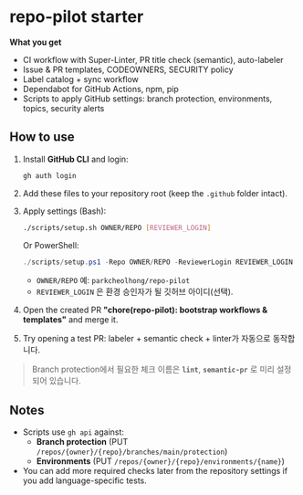# repo-pilot starter

**What you get**
- CI workflow with Super-Linter, PR title check (semantic), auto-labeler
- Issue & PR templates, CODEOWNERS, SECURITY policy
- Label catalog + sync workflow
- Dependabot for GitHub Actions, npm, pip
- Scripts to apply GitHub settings: branch protection, environments, topics, security alerts

## How to use

1. Install **GitHub CLI** and login:  
   ```bash
   gh auth login
   ```

2. Add these files to your repository root (keep the `.github` folder intact).

3. Apply settings (Bash):
   ```bash
   ./scripts/setup.sh OWNER/REPO [REVIEWER_LOGIN]
   ```

   Or PowerShell:
   ```powershell
   ./scripts/setup.ps1 -Repo OWNER/REPO -ReviewerLogin REVIEWER_LOGIN
   ```

   - `OWNER/REPO` 예: `parkcheolhong/repo-pilot`
   - `REVIEWER_LOGIN` 은 환경 승인자가 될 깃허브 아이디(선택).

4. Open the created PR **"chore(repo-pilot): bootstrap workflows & templates"** and merge it.
5. Try opening a test PR: labeler + semantic check + linter가 자동으로 동작합니다.

> Branch protection에서 필요한 체크 이름은 **`lint`**, **`semantic-pr`** 로 미리 설정되어 있습니다.

## Notes
- Scripts use `gh api` against:
  - **Branch protection** (PUT `/repos/{owner}/{repo}/branches/main/protection`)
  - **Environments** (PUT `/repos/{owner}/{repo}/environments/{name}`)
- You can add more required checks later from the repository settings if you add language-specific tests.
